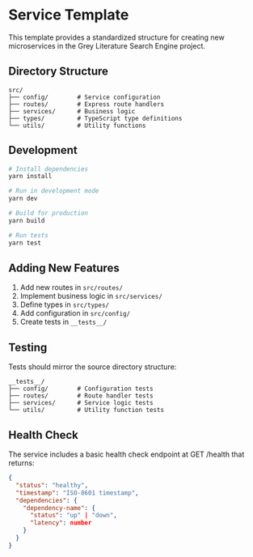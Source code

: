# Service Template

This template provides a standardized structure for creating new microservices in the Grey Literature Search Engine project.

## Directory Structure

```
src/
├── config/        # Service configuration
├── routes/        # Express route handlers
├── services/      # Business logic
├── types/         # TypeScript type definitions
└── utils/         # Utility functions
```

## Development

```bash
# Install dependencies
yarn install

# Run in development mode
yarn dev

# Build for production
yarn build

# Run tests
yarn test
```

## Adding New Features

1. Add new routes in `src/routes/`
2. Implement business logic in `src/services/`
3. Define types in `src/types/`
4. Add configuration in `src/config/`
5. Create tests in `__tests__/`

## Testing

Tests should mirror the source directory structure:

```
__tests__/
├── config/        # Configuration tests
├── routes/        # Route handler tests
├── services/      # Service logic tests
└── utils/         # Utility function tests
```

## Health Check

The service includes a basic health check endpoint at GET /health that returns:

```json
{
  "status": "healthy",
  "timestamp": "ISO-8601 timestamp",
  "dependencies": {
    "dependency-name": {
      "status": "up" | "down",
      "latency": number
    }
  }
}
```

